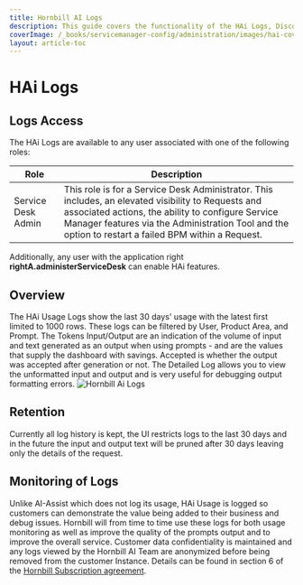 ```yaml
---
title: Hornbill AI Logs
description: This guide covers the functionality of the HAi Logs, Discover how to filter logs by User, Product Area, and Prompt to track the last 30 days' usage.
coverImage: /_books/servicemanager-config/administration/images/hai-cover.jpg
layout: article-toc
---
```

# HAi Logs
## Logs Access
The HAi Logs are available to any user associated with one of the following roles: 

|Role|Description|
|-|-|
|Service Desk Admin|This role is for a Service Desk Administrator. This includes, an elevated visibility to Requests and associated actions, the ability to configure Service Manager features via the Administration Tool and the option to restart a failed BPM within a Request.|

Additionally, any user with the application right **rightA.administerServiceDesk** can enable HAi features.


## Overview
The HAi Usage Logs show the last 30 days' usage with the latest first limited to 1000 rows. These logs can be filtered by User, Product Area, and Prompt. The Tokens Input/Output are an indication of the volume of input and text generated as an output when using prompts - and are the values that supply the dashboard with savings. Accepted is whether the output was accepted after generation or not. The Detailed Log allows you to view the unformatted input and output and is very useful for debugging output formatting errors.
<img src="/_books/servicemanager-config/administration/images/hai-logs.png" alt="Hornbill Ai Logs" ></img>

## Retention
Currently all log history is kept, the UI restricts logs to the last 30 days and in the future the input and output text will be pruned after 30 days leaving only the details of the request. 

## Monitoring of Logs
Unlike AI-Assist which does not log its usage, HAi Usage is logged so customers can demonstrate the value being added to their business and debug issues. Hornbill will from time to time use these logs for both usage monitoring as well as improve the quality of the prompts output and to improve the overall service. Customer data confidentiality is maintained and any logs viewed by the Hornbill AI Team are anonymized before being removed from the customer Instance. Details can be found in section 6 of the [Hornbill Subscription agreement](https://www.hornbill.com/subscription-agreements). 